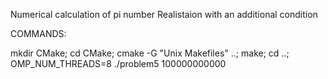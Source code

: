 Numerical calculation of pi number
Realistaion with an additional condition

COMMANDS:

mkdir CMake; cd CMake; cmake -G "Unix Makefiles" ..; make; cd ..; OMP_NUM_THREADS=8 ./problem5 100000000000
